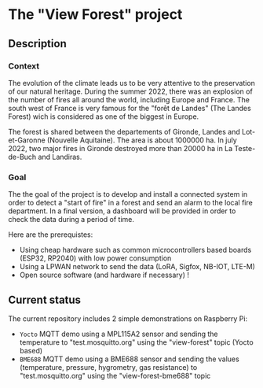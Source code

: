 # The "View Forest"  project

## Description

### Context

The evolution of the climate leads us to be very attentive to the preservation of our natural heritage. During the
summer 2022, there was an explosion of the number of fires all around the world, including Europe and France. The south west
of France is very famous for the "forêt de Landes" (The Landes Forest) wich is considered as one of the biggest in Europe.

The forest is shared between the departements of Gironde, Landes and Lot-et-Garonne (Nouvelle Aquitaine). The area is about 1000000 ha. In july 2022, two major fires in Gironde destroyed more than 20000 ha in La Teste-de-Buch and Landiras.

### Goal

The the goal of the project is to develop and install a connected system in order to detect a "start of fire" in a forest and send an alarm to the local fire department. In a final version, a dashboard will be provided in order to check the data during a period of time.

Here are the prerequistes:

- Using cheap hardware such as common microcontrollers based boards (ESP32, RP2040) with low power consumption
- Using a LPWAN network to send the data (LoRA, Sigfox, NB-IOT, LTE-M)
- Open source software (and hardware if necessary) !

## Current status

The current repository includes 2 simple demonstrations on Raspberry Pi:

- ```Yocto``` MQTT demo using a MPL115A2 sensor and sending the temperature to "test.mosquitto.org" using the "view-forest" topic (Yocto based)
- ```BME688``` MQTT demo using a BME688 sensor and sending the values (temperature, pressure, hygrometry, gas resistance) to "test.mosquitto.org" using the "view-forest-bme688" topic




